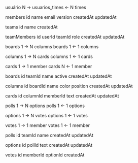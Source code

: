 usuário N -> usuarios_times <- N times

members
id
name
email
version
createdAt
updatedAt

teams
id
name
createdAt

teamMembers
id
userId
teamId
role
createdAt
updatedAt


boards 1 -> N columns
boards 1 <- 1 columns

columns 1 -> N cards
columns 1 <- 1 cards

cards 1 -> 1 member
cards N <- 1 member

boards
id
teamId
name
active
createdAt
updatedAt

columns
id
boardId
name
color
position
createdAt
updatedAt

cards
id
columnId
memberId
text
createdAt
updatedAt


polls 1 -> N options
polls 1 <- 1 options

options 1 -> N votes
options 1 <- 1 votes

votes 1 -> 1 member
votes 1 <- 1 member

polls
id
teamId
name
createdAt
updatedAt

options
id
pollId
text
createdAt
updatedAt

votes
id
memberId
optionId
createdAt
